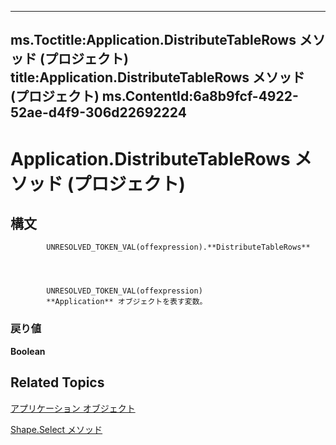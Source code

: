 
---
ms.Toctitle:Application.DistributeTableRows メソッド (プロジェクト)
title:Application.DistributeTableRows メソッド (プロジェクト)
ms.ContentId:6a8b9fcf-4922-52ae-d4f9-306d22692224
---
# Application.DistributeTableRows メソッド (プロジェクト)





## 構文

            UNRESOLVED_TOKEN_VAL(offexpression).**DistributeTableRows**




            UNRESOLVED_TOKEN_VAL(offexpression)
            **Application** オブジェクトを表す変数。

### 戻り値
**Boolean**





## Related Topics

[アプリケーション オブジェクト](8eb91712-7784-a102-38c0-19bb056c27e9.md)

[Shape.Select メソッド](b96be944-9388-cecc-2c3f-ec25e9f96aec.md)




